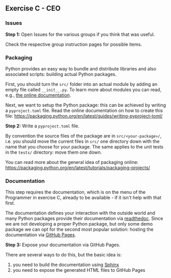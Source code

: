 ## Exercise C - CEO

### Issues

**Step 1:** Open Issues for the various groups if you think that was useful.

Check the respective group instruction pages for possible items.

### Packaging

Python provides an easy way to bundle and distribute libraries and also associated scripts:
building actual Python packages.

First, you should turn the `src/` folder into an actual module by adding an empty file
called `__init__.py`. 
To learn more about modules you can read, e.g., [the online documentation](https://docs.python.org/3/tutorial/modules.html).

Next, we want to setup the Python package: this can be achieved by writing a `pyproject.toml` file.
Read the online documentation on how to create this file: https://packaging.python.org/en/latest/guides/writing-pyproject-toml/

**Step 2:** Write a `pyproject.toml` file.

By convention the source files of the package are in `src/<your-package>/`, i.e. you should move the current files
in `src/` one directory down with the name that you choose for your package.
The same applies to the unit tests in the `tests/` directory: move them one down.

You can read more about the general idea of packaging online: https://packaging.python.org/en/latest/tutorials/packaging-projects/

### Documentation

This step requires the documentation, which is on the menu of the Programmer in exercise C, already to be available - if
it isn't help with that first.

The documentation defines your interaction with the outside world and many Python packages provide their
documentation via [readthedoc](https://about.readthedocs.com/).
Since we are not developing a proper Python package, but only some demo package we can opt for the second most
popular solution: hosting the documentation via [GitHub Pages](https://pages.github.com/).

**Step 3:** Expose your documentation via GitHub Pages.

There are several ways to do this, but the basic idea is:
1. you need to build the documentation using [Sphinx](https://www.sphinx-doc.org/en/master/)
1. you need to expose the generated HTML files to GitHub Pages
